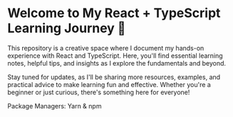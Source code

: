 # Welcome to My React + TypeScript Learning Journey 🚀

This repository is a creative space where I document my hands-on experience with React and TypeScript. Here, you'll find essential learning notes, helpful tips, and insights as I explore the fundamentals and beyond. 

Stay tuned for updates, as I'll be sharing more resources, examples, and practical advice to make learning fun and effective. Whether you're a beginner or just curious, there's something here for everyone!

Package Managers: Yarn & npm  
